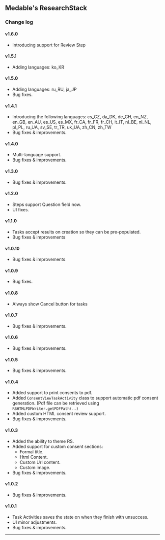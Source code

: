 ## Medable's ResearchStack

### Change log

#### v1.6.0
- Introducing support for Review Step

#### v1.5.1
- Adding languages: ko_KR

#### v1.5.0
- Adding languages: ru_RU, ja_JP 
- Bug fixes.

#### v1.4.1
- Introducing the following languages: cs_CZ, da_DK, de_CH, en_NZ, en_GB, en_AU, es_US, es_MX, fr_CA, fr_FR, fr_CH, it_IT, nl_BE, nl_NL, pl_PL, ru_UA, sv_SE, tr_TR, uk_UA, zh_CN, zh_TW
- Bug fixes & improvements.

#### v1.4.0
- Multi-language support.
- Bug fixes & improvements.

#### v1.3.0
- Bug fixes & improvements.

#### v1.2.0
- Steps support Question field now.
- UI fixes.

#### v1.1.0

- Tasks accept results on creation so they can be pre-populated.
- Bug fixes & improvements

#### v1.0.10

- Bug fixes & improvements

#### v1.0.9

- Bug fixes.

#### v1.0.8

- Always show Cancel button for tasks

#### v1.0.7

- Bug fixes & improvements.

#### v1.0.6

- Bug fixes & improvements.

#### v1.0.5

- Bug fixes & improvements.

#### v1.0.4

- Added support to print consents to pdf.
- Added `ConsentViewTaskActivity` class to support automatic pdf consent generation. (Pdf file can be retrieved using `RSHTMLPDFWriter.getPDFPath(..)`
- Added custom HTML consent review support.
- Bug fixes & improvements.

#### v1.0.3

- Added the ability to theme RS.
- Added support for custom consent sections:
   - Formal title.
   - Html Content.
   - Custom Url content.
   - Custom image.
- Bug fixes & improvements.

#### v1.0.2

- Bug fixes & improvements.

#### v1.0.1

- Task Activities saves the state on when they finish with unsuccess.
- UI minor adjustments.
- Bug fixes & improvements.

---
